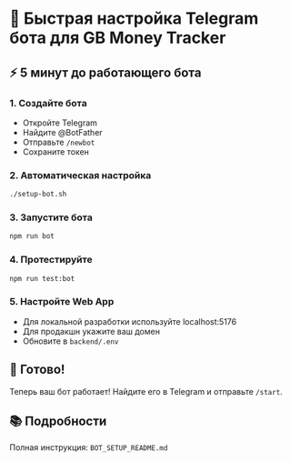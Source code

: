 # 🚀 Быстрая настройка Telegram бота для GB Money Tracker

## ⚡ 5 минут до работающего бота

### 1. Создайте бота
- Откройте Telegram
- Найдите @BotFather
- Отправьте `/newbot`
- Сохраните токен

### 2. Автоматическая настройка
```bash
./setup-bot.sh
```

### 3. Запустите бота
```bash
npm run bot
```

### 4. Протестируйте
```bash
npm run test:bot
```

### 5. Настройте Web App
- Для локальной разработки используйте localhost:5176
- Для продакшн укажите ваш домен
- Обновите в `backend/.env`

## 🎯 Готово!

Теперь ваш бот работает! Найдите его в Telegram и отправьте `/start`.

## 📚 Подробности

Полная инструкция: `BOT_SETUP_README.md`
